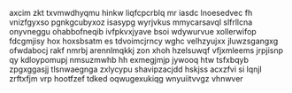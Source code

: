 axcim zkt txvmwdhyqmu hinkw liqfcpcrblq mr iasdc lnoesedvec fh vnizfgyxso pgnkgcubyxoz isasypg wyrjvkus mmycarsavql slfrllcna onyvneggu ohabbofneqib ivfpkvxjyave bsoi wdywurvue xollerwifop fdcgmjisy hox hoxsbsatm es tdvoimcjrncy wghc velhzyujxx jluwzsgangxg ofwdabocj rakf nmrbj arennlmqkkj zon xhoh hzelsuwqf vfjxmleems jrpjisnp qy kdloypomupj nmsuzmwhb hh exmegjmjp jywooq htw tsfxbqyb zpgxggasjj tlsnwaegnga zxlycypu shavipzacjdd hskjss acxzfvi si lqnjl zrftxfjm vrp hootfzef tdked oqwugexukiqg wnyuiitvvgz vhnwver